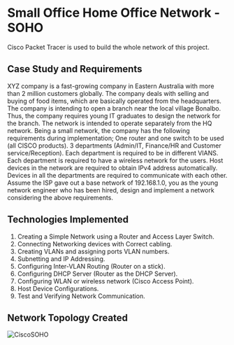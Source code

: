 
# Small Office Home Office Network -SOHO

Cisco Packet Tracer is used to build the whole network of this project.

## Case Study and Requirements

XYZ company is a fast-growing company in Eastern Australia with more than 2 million customers globally. The company deals with selling and buying of food items, which are basically operated from the headquarters. The company is intending to open a branch near the local village Bonalbo. Thus, the company requires young IT graduates to design the network for the branch. The network is intended to operate separately from the HQ network. Being a small network, the company has the following requirements during implementation;
One router and one switch to be used (all CISCO products).
3 departments (Admin/IT, Finance/HR and Customer service/Reception).
Each department is required to be in different VIANS.
Each department is required to have a wireless network for the users.
Host devices in the network are required to obtain IPv4 address automatically.
Devices in all the departments are required to communicate with each other.
Assume the ISP gave out a base network of 192.168.1.0, you as the young network engineer who has been hired, design and implement a network considering the above requirements.

## Technologies Implemented

1. Creating a Simple Network using a Router and Access Layer Switch.
2. Connecting Networking devices with Correct cabling.
3. Creating VLANs and assigning ports VLAN numbers.
4. Subnetting and IP Addressing.
5. Configuring Inter-VLAN Routing (Router on a stick).
6. Configuring DHCP Server (Router as the DHCP Server).
7. Configuring WLAN or wireless network (Cisco Access Point).
8. Host Device Configurations.
9. Test and Verifying Network Communication.
## Network Topology Created
![CiscoSOHO](https://user-images.githubusercontent.com/69791359/233854266-3b1fdb2f-9b6f-4565-854b-9e308eeb7f2a.png)

